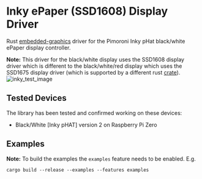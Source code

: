 # Inky ePaper (SSD1608) Display Driver

Rust [embedded-graphics](https://crates.io/crates/embedded-graphics) driver for the Pimoroni Inky pHat black/white ePaper display controller.

**Note:** This driver for the black/white display uses the SSD1608 display driver which is different to the black/white/red display which uses the SSD1675 display driver (which is supported by a different rust [crate](https://crates.io/crates/ssd1675)).
![inky_test_image](https://user-images.githubusercontent.com/32510770/164960611-16d501d8-a92b-49d8-baf7-376e00c83ef1.jpg)

## Tested Devices

The library has been tested and confirmed working on these devices:

* Black/White [Inky pHAT] version 2 on Raspberry Pi Zero

## Examples

**Note:** To build the examples the `examples` feature needs to be enabled. E.g.

    cargo build --release --examples --features examples
